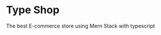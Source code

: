 

  <h1>Type Shop </h1>
  
  <p>
    The best E-commerce store using Mern Stack with typescript
  </p>
